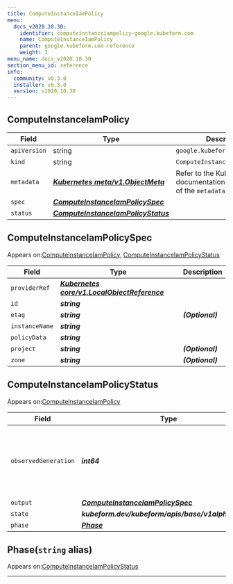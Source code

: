 ```yaml
---
title: ComputeInstanceIamPolicy
menu:
  docs_v2020.10.30:
    identifier: computeinstanceiampolicy-google.kubeform.com
    name: ComputeInstanceIamPolicy
    parent: google.kubeform.com-reference
    weight: 1
menu_name: docs_v2020.10.30
section_menu_id: reference
info:
  community: v0.3.0
  installer: v0.3.0
  version: v2020.10.30
---
```


## ComputeInstanceIamPolicy
| Field | Type | Description |
| ------ | ----- | ----------- |
| `apiVersion` | string | `google.kubeform.com/v1alpha1` |
|    `kind` | string | `ComputeInstanceIamPolicy` |
| `metadata` | ***[Kubernetes meta/v1.ObjectMeta](https://v1-18.docs.kubernetes.io/docs/reference/generated/kubernetes-api/v1.18/#objectmeta-v1-meta)***|Refer to the Kubernetes API documentation for the fields of the `metadata` field.|
| `spec` | ***[ComputeInstanceIamPolicySpec](#computeinstanceiampolicyspec)***||
| `status` | ***[ComputeInstanceIamPolicyStatus](#computeinstanceiampolicystatus)***||
## ComputeInstanceIamPolicySpec

Appears on:[ComputeInstanceIamPolicy](#computeinstanceiampolicy), [ComputeInstanceIamPolicyStatus](#computeinstanceiampolicystatus)

| Field | Type | Description |
| ------ | ----- | ----------- |
| `providerRef` | ***[Kubernetes core/v1.LocalObjectReference](https://v1-18.docs.kubernetes.io/docs/reference/generated/kubernetes-api/v1.18/#localobjectreference-v1-core)***||
| `id` | ***string***||
| `etag` | ***string***| ***(Optional)*** |
| `instanceName` | ***string***||
| `policyData` | ***string***||
| `project` | ***string***| ***(Optional)*** |
| `zone` | ***string***| ***(Optional)*** |
## ComputeInstanceIamPolicyStatus

Appears on:[ComputeInstanceIamPolicy](#computeinstanceiampolicy)

| Field | Type | Description |
| ------ | ----- | ----------- |
| `observedGeneration` | ***int64***| ***(Optional)*** Resource generation, which is updated on mutation by the API Server.|
| `output` | ***[ComputeInstanceIamPolicySpec](#computeinstanceiampolicyspec)***| ***(Optional)*** |
| `state` | ***kubeform.dev/kubeform/apis/base/v1alpha1.State***| ***(Optional)*** |
| `phase` | ***[Phase](#phase)***| ***(Optional)*** |
## Phase(`string` alias)

Appears on:[ComputeInstanceIamPolicyStatus](#computeinstanceiampolicystatus)

---
